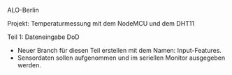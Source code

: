 ALO-Berlin

Projekt: Temperaturmessung mit dem NodeMCU und dem DHT11

Teil 1: Dateneingabe
DoD
- Neuer Branch für diesen Teil erstellen mit dem Namen: Input-Features.
- Sensordaten sollen aufgenommen und im seriellen Monitor ausgegeben werden.

